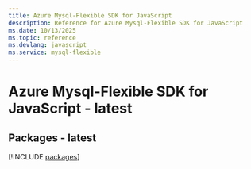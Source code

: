 ```yaml
---
title: Azure Mysql-Flexible SDK for JavaScript
description: Reference for Azure Mysql-Flexible SDK for JavaScript
ms.date: 10/13/2025
ms.topic: reference
ms.devlang: javascript
ms.service: mysql-flexible
---
```

# Azure Mysql-Flexible SDK for JavaScript - latest
## Packages - latest
[!INCLUDE [packages](mysql-flexible-index.md)]